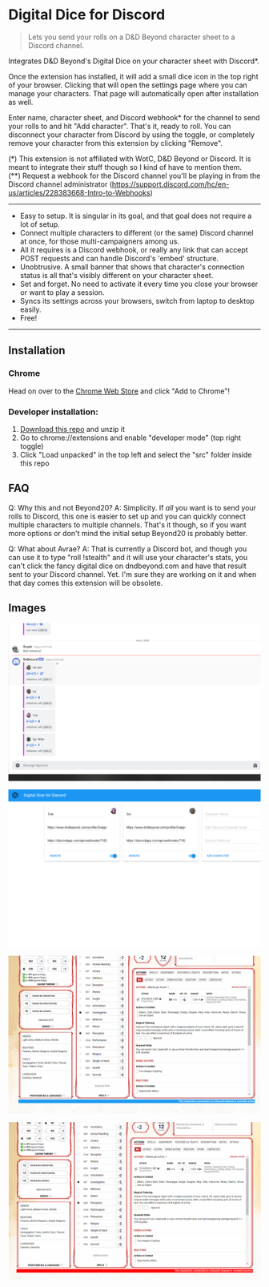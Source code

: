 # Digital Dice for Discord
>Lets you send your rolls on a D&D Beyond character sheet to a Discord channel. 

Integrates D&D Beyond's Digital Dice on your character sheet with Discord*.

Once the extension has installed, it will add a small dice icon in the top right of your browser. Clicking that will 
open the settings page where you can manage your characters. That page will automatically open after installation as 
well.

Enter name, character sheet, and Discord webhook* for the channel to send your rolls to and hit "Add character". 
That's it, ready to roll. You can disconnect your character from Discord by using the toggle, or completely remove 
your character from this extension by clicking "Remove".

(\*) This extension is not affiliated with WotC, D&D Beyond or Discord. It is meant to integrate their stuff 
though so I kind of have to mention them.  
(\*\*) Request a webhook for the Discord channel you'll be playing in from the Discord channel administrator 
(https://support.discord.com/hc/en-us/articles/228383668-Intro-to-Webhooks)

-----------------------------------------------------------------------

- Easy to setup. It is singular in its goal, and that goal does not require a lot of setup.
- Connect multiple characters to different (or the same) Discord channel at once, for those multi-campaigners among us.
- All it requires is a Discord webhook, or really any link that can accept POST requests and can handle Discord's 'embed' structure.
- Unobtrusive. A small banner that shows that character's connection status is all that's visibly different on your character sheet.
- Set and forget. No need to activate it every time you close your browser or want to play a session.
- Syncs its settings across your browsers, switch from laptop to desktop easily.
- Free!

-----------------------------------------------------------------------
## Installation

### Chrome

Head on over to the [Chrome Web Store](https://chrome.google.com/webstore/detail/digital-dice-for-discord/oihhmjdpffiifofgmhkjimhnbfhelinm) and click "Add to Chrome"!

### Developer installation:
1. [Download this repo](https://github.com/nick-vanpraet/dndbeyonddigitaldicefordiscord/archive/master.zip) and unzip it
2. Go to chrome://extensions and enable "developer mode" (top right toggle)
3. Click "Load unpacked" in the top left and select the "src" folder inside this repo

## FAQ

Q: Why this and not Beyond20?
A: Simplicity. If *all* you want is to send your rolls to Discord, this one is easier to set up and you can quickly 
connect multiple characters to multiple channels. That's it though, so if you want more options or don't mind the 
initial setup Beyond20 is probably better.

Q: What about Avrae?
A: That is currently a Discord bot, and though you can use it to type "roll !stealth" and it will use your character's 
stats, you can't click the fancy digital dice on dndbeyond.com and have that result sent to your Discord channel. Yet. 
I'm sure they are working on it and when that day comes this extension will be obsolete.

## Images

![alt text](store/slides/discord-msg.png "The dice roll after it is sent to Discord.")

![alt text](store/slides/settings.png "The settings pane.")

![alt text](store/slides/tinkconnected.png "Connected.")

![alt text](store/slides/tinkdisconnected.png "Disconnected.")